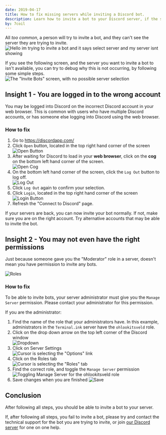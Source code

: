 ```yaml
---
date: 2019-04-17
title: How to fix missing servers while inviting a Discord bot.
description: Learn how to invite a bot to your Discord server, if the server you wish to invite a bot to is not available in the list of servers.
by: 7coil
---
```


All _too common_, a person will try to invite a bot,
and they can't see the server they are trying to invite.  
![Hello im trying to invite a bot and it says select server and my server isnt showing](/assets/img/howto/20190417-fix-missing-server/help.png)

If you see the following screen, and the server you want to invite a bot to isn't available,
you can try to debug why this is not occurring, by following some simple steps.  
![The "Invite Bots" screen, with no possible server selection](/assets/img/howto/20190417-fix-missing-server/noserver.png)

## Insight 1 - You are logged in to the wrong account
You may be logged into Discord on the incorrect Discord account in your web browser.
This is common with users who have multiple Discord accounts,
or has someone else logging into Discord using the web browser.

### How to fix
1. Go to https://discordapp.com/
2. Click `Open` button, located in the top right hand corner of the screen  
   ![Open Button](/assets/img/howto/20190417-fix-missing-server/open.png)
3. After waiting for Discord to load in your **web browser**,
   click on the **cog** on the bottom left hand corner of the screen.  
   ![Open Cog](/assets/img/howto/20190417-fix-missing-server/cog.png)
4. On the bottom left hand corner of the screen, click the `Log Out` button to log off.  
   ![Log Out](/assets/img/howto/20190417-fix-missing-server/logout.png)
5. Click `Log Out` again to confirm your selection.  
6. Click `Login`, located in the top right hand corner of the screen  
   ![Login Button](/assets/img/howto/20190417-fix-missing-server/login.png)
7. Refresh the "Connect to Discord" page.

If your servers are back, you can now invite your bot normally.
If not, make sure you are on the right account.
Try alternative accounts that may be able to invite the bot.

## Insight 2 - You may not even have the right permissions
Just because someone gave you the "Moderator" role in a server,
doesn't mean you have permission to invite any bots.

![Roles](/assets/img/howto/20190417-fix-missing-server/permission.png)

### How to fix
To be able to invite bots, your server administrator must give you the `Manage Server` permission.
Please contact your administrator for this permission.

If you are the administrator:

1. Find the name of the role that your administrators have.
   In this example, administrators in the `Terminal.ink` server have the `ohlookitsveld` role.
2. Click on the drop down arrow on the top left corner of the Discord window  
   ![Dropdown](/assets/img/howto/20190417-fix-missing-server/servername.png)
3. Click on Server Settings  
   ![Cursor is selecting the "Options" link](/assets/img/howto/20190417-fix-missing-server/settings.png)
4. Click on the Roles tab  
   ![Cursor is selecting the "Roles" tab](/assets/img/howto/20190417-fix-missing-server/roles.png)
5. Find the correct role, and toggle the `Manage Server` permission
   ![Toggling `Manage Server` for the `ohlookitsveld` role](/assets/img/howto/20190417-fix-missing-server/togglerole.gif)
6. Save changes when you are finished
   ![Save](/assets/img/howto/20190417-fix-missing-server/save.gif)

## Conclusion
After following all steps, you should be able to invite a bot to your server.

If, after following all steps, you fail to invite a bot,
please try and contact the technical support for the bot you are trying to invite,
or join [our Discord server]({{site.data.strings.discord}}) for one on one help.
